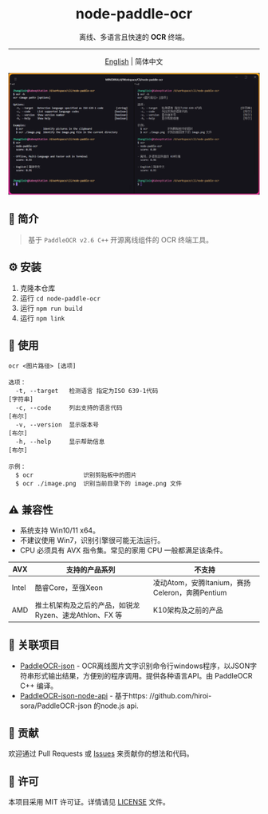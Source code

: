 <div align="center">

# node-paddle-ocr

离线、多语言且快速的 **OCR** 终端。

---

[English](README.md) | 简体中文

<img width="814" src="docs/images/usage.png" alt="usage-png">

</div>

## 📖 简介

> 基于 `PaddleOCR v2.6 C++` 开源离线组件的 OCR 终端工具。

## ⚙️ 安装

1. 克隆本仓库
2. 运行 `cd node-paddle-ocr`
3. 运行 `npm run build`
4. 运行 `npm link`

## 🚀 使用

```text
ocr <图片路径> [选项]

选项：
  -t, --target   检测语言 指定为ISO 639-1代码                           [字符串]
  -c, --code     列出支持的语言代码                                       [布尔]
  -v, --version  显示版本号                                               [布尔]
  -h, --help     显示帮助信息                                             [布尔]

示例：
  $ ocr              识别剪贴板中的图片
  $ ocr ./image.png  识别当前目录下的 image.png 文件
```

## ⚠️ 兼容性

- 系统支持 Win10/11 x64。
- 不建议使用 Win7，识别引擎很可能无法运行。
- CPU 必须具有 AVX 指令集。常见的家用 CPU 一般都满足该条件。

| AVX   | 支持的产品系列                            | 不支持                                  |
|-------|------------------------------------|--------------------------------------|
| Intel | 酷睿Core，至强Xeon                      | 凌动Atom，安腾Itanium，赛扬Celeron，奔腾Pentium |
| AMD   | 推土机架构及之后的产品，如锐龙Ryzen、速龙Athlon、FX 等 | K10架构及之前的产品                          |

## 🔗 关联项目

- [PaddleOCR-json](https://github.com/hiroi-sora/PaddleOCR-json) -
  OCR离线图片文字识别命令行windows程序，以JSON字符串形式输出结果，方便别的程序调用。提供各种语言API。由 PaddleOCR C++ 编译。
- [PaddleOCR-json-node-api](https://github.com/PunchlY/PaddleOCR-json-node-api) - 基于https:
  //github.com/hiroi-sora/PaddleOCR-json 的node.js api.

## 🤝 贡献

欢迎通过 Pull Requests 或 [Issues](https://github.com/kabeep/node-paddle-ocr/issues) 来贡献你的想法和代码。

## 📄 许可

本项目采用 MIT 许可证。详情请见 [LICENSE](LICENSE) 文件。